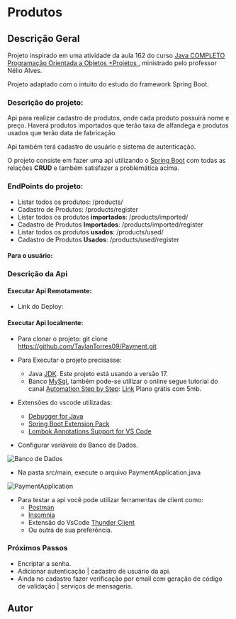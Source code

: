# Produtos

## Descrição Geral

Projeto inspirado em uma atividade da aula 162 do curso [Java COMPLETO Programação Orientada a Objetos +Projetos
](https://www.udemy.com/course/java-curso-completo/), ministrado pelo professor Nélio Alves.

<p>Projeto adaptado com o intuito do estudo do framework Spring Boot.</p>

### Descrição do projeto:

Api para realizar cadastro de produtos, onde cada  produto possuirá nome e preço. Haverá produtos importados que terão taxa de alfandega e produtos usados que terão data de fabricação.

Api também terá cadastro de usuário e sistema de autenticação.

O projeto consiste em fazer uma api utilizando o [Spring Boot](https://code.visualstudio.com/docs/java/java-spring-boot) com todas as relações **CRUD** e também satisfazer a problemática acima.

### EndPoints do projeto:
- Listar todos os produtos: /products/
- Cadastro de Produtos: /products/register
- Listar todos os produtos **importados**: /products/imported/
- Cadastro de Produtos **Importados**: /products/imported/register
- Listar todos os produtos **usados**: /products/used/
- Cadastro de Produtos **Usados**: /products/used/register

#### Para o usuário:


### Descrição da Api
#### Executar Api Remotamente:
- Link do Deploy:

#### Executar Api localmente:
- Para clonar o projeto: git clone https://github.com/TaylanTorres09/Payment.git
- Para Executar o projeto precisasse:
    - Java [JDK](https://www.oracle.com/java/technologies/downloads/#java17). Este projeto está usando a versão 17.
    - Banco [MySql](https://www.mysql.com/), também pode-se utilizar o online segue tutorial do canal [Automation Step by Step](https://www.youtube.com/c/AutomationStepByStep): [Link](https://www.youtube.com/watch?v=TMGHOW8Hzvw) Plano grátis com 5mb.

- Extensões do vscode utilizadas:
    - [Debugger for Java](https://marketplace.visualstudio.com/items?itemName=redhat.java)
    - [Spring Boot Extension Pack](https://marketplace.visualstudio.com/items?itemName=Pivotal.vscode-boot-dev-pack)
    - [Lombok Annotations Support for VS Code](https://marketplace.visualstudio.com/items?itemName=vscjava.vscode-lombok)

- Configurar variáveis do Banco de Dados.

![Banco de Dados](https://drive.google.com/uc?id=1VYkcIN2g5kPf3c7DBhGkdfprtMCRRnmZ)

- Na pasta src/main, execute o arquivo PaymentApplication.java

![PaymentApplication](https://drive.google.com/uc?id=1b_ie7_9Om0PtDrhIMF2J_HJFsT45Dt-f)

- Para testar a api você pode utilizar ferramentas de client como:
    - [Postman](https://www.postman.com/)
    - [Insomnia](https://insomnia.rest/download)
    - Extensão do VsCode [Thunder Client](https://marketplace.visualstudio.com/items?itemName=rangav.vscode-thunder-client)
    - Ou outra de sua preferência.

### Próximos Passos
- Encriptar a senha.
- Adicionar autenticação | cadastro de usuário da api.
- Ainda no cadastro fazer verificação por email com geração de código de validação | serviços de mensageria.

## Autor
